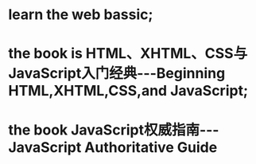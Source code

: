 learn the web bassic;
==========
the book is HTML、XHTML、CSS与JavaScript入门经典---Beginning HTML,XHTML,CSS,and JavaScript;
====
the book JavaScript权威指南---JavaScript Authoritative Guide
===

